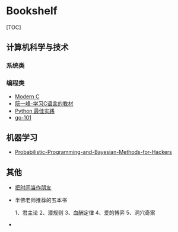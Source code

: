 # Bookshelf

[TOC]

## 计算机科学与技术

### 系统类



### 编程类

* [Modern C](https://modernc.gforge.inria.fr/)
* [阮一峰-学习C语言的教材](http://www.ruanyifeng.com/blog/2011/09/c_programming_language_textbooks.html)
* [Python 最佳实践](https://docs.python-guide.org/)
* [go-101](https://github.com/go101/go101) 

## 机器学习

* [Probabilistic-Programming-and-Bayesian-Methods-for-Hackers](https://github.com/CamDavidsonPilon/Probabilistic-Programming-and-Bayesian-Methods-for-Hackers) 

## 其他

* [把时间当作朋友](https://book.douban.com/subject/3609132/)

* 半佛老师推荐的五本书

  1、君主论 2、潜规则 3、血酬定律 4、爱的博弈 5、洞穴奇案 

* 

